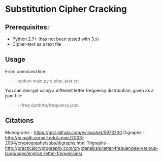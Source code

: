 # Substitution Cipher Cracking
## Prerequisites:  
* Python 2.7+ (has not been tested with 3.x)  
* Cipher-text as a text file
## Usage  
From command line:
> python main.py cipher_text.txt

You can decrypt using a different letter frequency distribution; given as a json file:
> --freq /path/to/frequency.json

## Citations
Monograms - https://gist.github.com/evilpacket/5973230
Digraphs - http://pi.math.cornell.edu/~mec/2003-2004/cryptography/subs/digraphs.html
Trigraphs - http://practicalcryptography.com/cryptanalysis/letter-frequencies-various-languages/english-letter-frequencies/